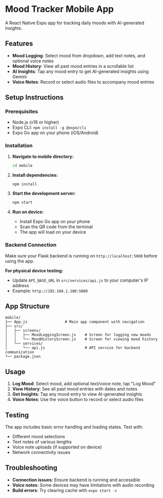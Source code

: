 # Mood Tracker Mobile App

A React Native Expo app for tracking daily moods with AI-generated insights.

## Features

- **Mood Logging**: Select mood from dropdown, add text notes, and optional voice notes
- **Mood History**: View all past mood entries in a scrollable list
- **AI Insights**: Tap any mood entry to get AI-generated insights using Gemini
- **Voice Notes**: Record or select audio files to accompany mood entries

## Setup Instructions

### Prerequisites
- Node.js (v16 or higher)
- Expo CLI: `npm install -g @expo/cli`
- Expo Go app on your phone (iOS/Android)

### Installation

1. **Navigate to mobile directory:**
   ```bash
   cd mobile
   ```

2. **Install dependencies:**
   ```bash
   npm install
   ```

3. **Start the development server:**
   ```bash
   npm start
   ```

4. **Run on device:**
   - Install Expo Go app on your phone
   - Scan the QR code from the terminal
   - The app will load on your device

### Backend Connection

Make sure your Flask backend is running on `http://localhost:5000` before using the app.

**For physical device testing:**
- Update `API_BASE_URL` in `src/services/api.js` to your computer's IP address
- Example: `http://192.168.1.100:5000`

## App Structure

```
mobile/
├── App.js                 # Main app component with navigation
├── src/
│   ├── screens/
│   │   ├── MoodLoggingScreen.js    # Screen for logging new moods
│   │   └── MoodHistoryScreen.js    # Screen for viewing mood history
│   └── services/
│       └── api.js                  # API service for backend communication
└── package.json
```

## Usage

1. **Log Mood**: Select mood, add optional text/voice note, tap "Log Mood"
2. **View History**: See all past mood entries with dates and notes
3. **Get Insights**: Tap any mood entry to view AI-generated insights
4. **Voice Notes**: Use the voice button to record or select audio files

## Testing

The app includes basic error handling and loading states. Test with:
- Different mood selections
- Text notes of various lengths
- Voice note uploads (if supported on device)
- Network connectivity issues

## Troubleshooting

- **Connection issues**: Ensure backend is running and accessible
- **Voice notes**: Some devices may have limitations with audio recording
- **Build errors**: Try clearing cache with `expo start -c`
